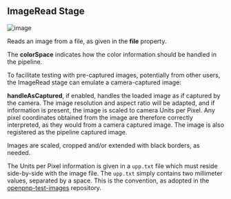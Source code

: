 ## ImageRead Stage

![image](https://user-images.githubusercontent.com/9963310/156917949-f338f79a-fbb9-4f62-bef8-828a4702abdd.png)

Reads an image from a file, as given in the **file** property.

The **colorSpace** indicates how the color information should be handled in the pipeline.

To facilitate testing with pre-captured images, potentially from other users, the ImageRead stage can emulate a camera-captured image: 

**handleAsCaptured**, if enabled, handles the loaded image as if captured by the camera. The image resolution and aspect ratio will be adapted, and if information is present, the image is scaled to camera Units per Pixel. Any pixel coordinates obtained from the image are therefore correctly interpreted, as they would from a camera captured image. The image is also registered as the pipeline captured image.

Images are scaled, cropped and/or extended with black borders, as needed. 

The Units per Pixel information is given in a `upp.txt` file which must reside side-by-side with the image file. The `upp.txt` simply contains two millimeter values, separated by a space. This is the convention, as adopted in the [openpnp-test-images](https://github.com/openpnp/openpnp-test-images) repository.
